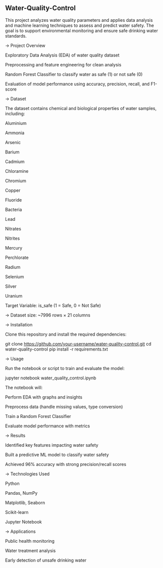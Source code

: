 ## Water-Quality-Control

This project analyzes water quality parameters and applies data analysis and machine learning techniques to assess and predict water safety.
The goal is to support environmental monitoring and ensure safe drinking water standards.

-> Project Overview

Exploratory Data Analysis (EDA) of water quality dataset

Preprocessing and feature engineering for clean analysis

Random Forest Classifier to classify water as safe (1) or not safe (0)

Evaluation of model performance using accuracy, precision, recall, and F1-score

-> Dataset

The dataset contains chemical and biological properties of water samples, including:

Aluminium

Ammonia

Arsenic

Barium

Cadmium

Chloramine

Chromium

Copper

Fluoride

Bacteria

Lead

Nitrates

Nitrites

Mercury

Perchlorate

Radium

Selenium

Silver

Uranium

Target Variable: is_safe (1 = Safe, 0 = Not Safe)

-> Dataset size: ~7996 rows × 21 columns

-> Installation

Clone this repository and install the required dependencies:

git clone https://github.com/your-username/water-quality-control.git
cd water-quality-control
pip install -r requirements.txt

-> Usage

Run the notebook or script to train and evaluate the model:

jupyter notebook water_quality_control.ipynb


The notebook will:

Perform EDA with graphs and insights

Preprocess data (handle missing values, type conversion)

Train a Random Forest Classifier

Evaluate model performance with metrics

-> Results

Identified key features impacting water safety

Built a predictive ML model to classify water safety

Achieved 96% accuracy with strong precision/recall scores

-> Technologies Used

Python 

Pandas, NumPy

Matplotlib, Seaborn

Scikit-learn 

Jupyter Notebook

-> Applications

Public health monitoring

Water treatment analysis

Early detection of unsafe drinking water
